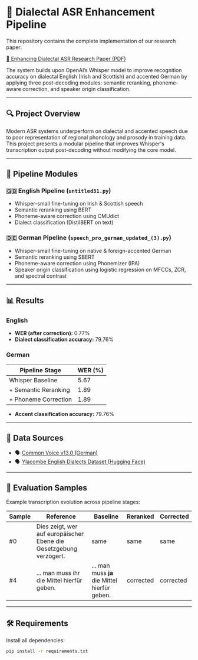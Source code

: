 # 🧠 Dialectal ASR Enhancement Pipeline

This repository contains the complete implementation of our research paper:

[📄 Enhancing Dialectal ASR Research Paper (PDF)](https://github.com/Paulangwiedergoerner/dialectal-asr-pipeline/blob/main/Enhancing%20Dialectal%20ASR%20Research%20paper.pdf)


The system builds upon OpenAI’s Whisper model to improve recognition accuracy on dialectal English (Irish and Scottish) and accented German by applying three post-decoding modules: semantic reranking, phoneme-aware correction, and speaker origin classification.

---

## 🔍 Project Overview

Modern ASR systems underperform on dialectal and accented speech due to poor representation of regional phonology and prosody in training data. This project presents a modular pipeline that improves Whisper's transcription output post-decoding without modifying the core model.

---

## 🧩 Pipeline Modules

### 🇬🇧 English Pipeline (`untitled31.py`)
- Whisper-small fine-tuning on Irish & Scottish speech
- Semantic reranking using BERT
- Phoneme-aware correction using CMUdict
- Dialect classification (DistilBERT on text)

### 🇩🇪 German Pipeline (`speech_pro_german_updated_(3).py`)
- Whisper-small fine-tuning on native & foreign-accented German
- Semantic reranking using SBERT
- Phoneme-aware correction using Phonemizer (IPA)
- Speaker origin classification using logistic regression on MFCCs, ZCR, and spectral contrast

---

## 📊 Results

### English
- **WER (after correction):** 0.77%
- **Dialect classification accuracy:** 79.76%

### German
| Pipeline Stage           | WER (%)   |
|--------------------------|-----------|
| Whisper Baseline         | 5.67      |
| + Semantic Reranking     | 1.89      |
| + Phoneme Correction     | 1.89      |

- **Accent classification accuracy:** 79.76%

---

## 📁 Data Sources

- 🗣️ [Common Voice v13.0 (German)](https://huggingface.co/datasets/mozilla-foundation/common_voice_13_0)
- 🗣️ [Ylacombe English Dialects Dataset (Hugging Face)](https://huggingface.co/datasets/ylacombe/english_dialects)

---

## 🧪 Evaluation Samples

Example transcription evolution across pipeline stages:

| Sample | Reference | Baseline | Reranked | Corrected |
|--------|-----------|----------|----------|-----------|
| #0     | Dies zeigt, wer auf europäischer Ebene die Gesetzgebung verzögert. | same | same | same |
| #4     | ... man muss ihr die Mittel hierfür geben. | ... man muss **ja** die Mittel hierfür geben. | corrected | corrected |

---

## 🛠 Requirements

Install all dependencies:

```bash
pip install -r requirements.txt
